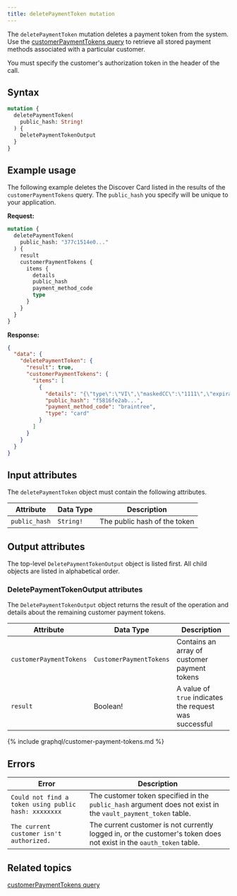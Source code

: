```yaml
---
title: deletePaymentToken mutation
---
```


The `deletePaymentToken` mutation deletes a payment token from the system. Use the [customerPaymentTokens query]({{page.baseurl}}/graphql/queries/customer-payment-tokens.html) to retrieve all stored payment methods associated with a particular customer.

<InlineAlert variant="info" slots="text" />

You must specify the customer's authorization token in the header of the call.

## Syntax

```graphql
mutation {
  deletePaymentToken(
    public_hash: String!
  ) {
    DeletePaymentTokenOutput
  }
}
```

## Example usage

The following example deletes the Discover Card listed in the results of the `customerPaymentTokens` query. The `public_hash` you specify will be unique to your application.

**Request:**

```graphql
mutation {
  deletePaymentToken(
    public_hash: "377c1514e0..."
  ) {
    result
    customerPaymentTokens {
      items {
        details
        public_hash
        payment_method_code
        type
      }
    }
  }
}
```

**Response:**

```json
{
  "data": {
    "deletePaymentToken": {
      "result": true,
      "customerPaymentTokens": {
        "items": [
          {
            "details": "{\"type\":\"VI\",\"maskedCC\":\"1111\",\"expirationDate\":\"09\\/2022\"}",
            "public_hash": "f5816fe2ab...",
            "payment_method_code": "braintree",
            "type": "card"
          }
        ]
      }
    }
  }
}
```
## Input attributes

The `deletePaymentToken` object must contain the following attributes.

Attribute | Data Type | Description
--- | --- | ---
`public_hash` | `String!` | The public hash of the token

## Output attributes

The top-level `DeletePaymentTokenOutput` object is listed first. All child objects are listed in alphabetical order.

### DeletePaymentTokenOutput attributes

The `DeletePaymentTokenOutput` object returns the result of the operation and details about the remaining customer payment tokens.

Attribute | Data Type | Description
--- | --- | ---
`customerPaymentTokens` | `CustomerPaymentTokens` | Contains an array of customer payment tokens
`result` | Boolean! | A value of `true` indicates the request was successful

{% include graphql/customer-payment-tokens.md %}

## Errors

Error | Description
--- | ---
`Could not find a token using public hash: xxxxxxxx` | The customer token specified in the `public_hash` argument does not exist in the `vault_payment_token` table.
`The current customer isn't authorized.` | The current customer is not currently logged in, or the customer's token does not exist in the `oauth_token` table.

## Related topics

[customerPaymentTokens query]({{page.baseurl}}/graphql/queries/customer-payment-tokens.html)
